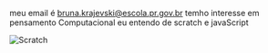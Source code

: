 
meu email é bruna.krajevski@escola.pr.gov.br
temho interesse em pensamento Computacional
eu entendo de scratch e javaScript

![Scratch](https://img.shields.io/badge/Scratch-4D97FF?style=for-the-badge&logo=Scratch&logoColor=white)
